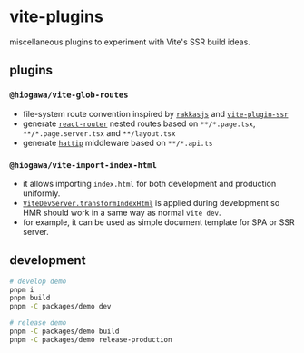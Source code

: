 # vite-plugins

miscellaneous plugins to experiment with Vite's SSR build ideas.

## plugins

### `@hiogawa/vite-glob-routes`

- file-system route convention inspired by [`rakkasjs`](https://github.com/rakkasjs/rakkasjs) and [`vite-plugin-ssr`](https://github.com/brillout/vite-plugin-ssr)
- generate [`react-router`](https://github.com/remix-run/react-router) nested routes based on `**/*.page.tsx`, `**/*.page.server.tsx` and `**/layout.tsx`
- generate [`hattip`](https://github.com/hattipjs/hattip) middleware based on `**/*.api.ts`

### `@hiogawa/vite-import-index-html`

- it allows importing `index.html` for both development and production uniformly.
- [`ViteDevServer.transformIndexHtml`](https://vitejs.dev/guide/api-javascript.html#vitedevserver) is applied during development so HMR should work in a same way as normal `vite dev`.
- for example, it can be used as simple document template for SPA or SSR server.

## development

```sh
# develop demo
pnpm i
pnpm build
pnpm -C packages/demo dev

# release demo
pnpm -C packages/demo build
pnpm -C packages/demo release-production
```
